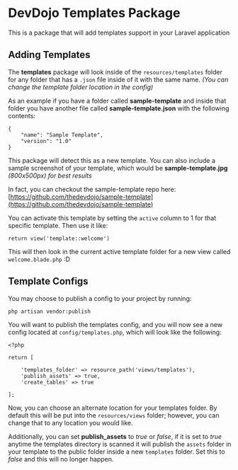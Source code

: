 # DevDojo Templates Package

This is a package that will add templates support in your Laravel application

## Adding Templates

The **templates** package will look inside of the `resources/templates` folder for any folder that has a `.json` file inside of it with the same name. *(You can change the template folder location in the config)*

As an example if you have a folder called **sample-template** and inside that folder you have another file called **sample-template.json** with the following contents:

```
{
    "name": "Sample Template",
    "version": "1.0"
}
```

This package will detect this as a new template. You can also include a sample screenshot of your template, which would be **sample-template.jpg** *(800x500px) for best results*

In fact, you can checkout the sample-template repo here: [https://github.com/thedevdojo/sample-template](https://github.com/thedevdojo/sample-template)

You can activate this template by setting the `active` column to 1 for that specific template. Then use it like:

```
return view('template::welcome')
```

This will then look in the current active template folder for a new view called `welcome.blade.php` :D

## Template Configs

You may choose to publish a config to your project by running:

```
php artisan vendor:publish
```

You will want to publish the templates config, and you will now see a new config located at `config/templates.php`, which will look like the following:

```
<?php

return [

    'templates_folder' => resource_path('views/templates'),
    'publish_assets' => true,
    'create_tables' => true

];
```

Now, you can choose an alternate location for your templates folder. By default this will be put into the `resources/views` folder; however, you can change that to any location you would like.

Additionally, you can set **publish_assets** to *true* or *false*, if it is set to *true* anytime the templates directory is scanned it will publish the `assets` folder in your template to the public folder inside a new `templates` folder. Set this to *false* and this will no longer happen.
